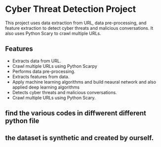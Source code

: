 # Cyber Threat Detection Project

This project uses data extraction from URL, data pre-processing, and feature extraction to detect cyber threats and malicious conversations. It also uses Python Scary to crawl multiple URLs.

## Features

* Extracts data from URL.
* Crawl multiple URLs using Python Scarpy
* Performs data pre-processing.
* Extracts features from data.
* Apply machine learning algorithms and build neaural network and also applied deep learning algorithms
* Detects cyber threats and malicious conversations.
* Crawl multiple URLs using Python Scary.


## find the various codes in diffwerent different python file
## the dataset is synthetic and created by ourself.